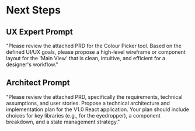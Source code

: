 # Next Steps

## UX Expert Prompt

"Please review the attached PRD for the Colour Picker tool. Based on the defined UI/UX goals, please propose a high-level wireframe or component layout for the 'Main View' that is clean, intuitive, and efficient for a designer's workflow."

## Architect Prompt

"Please review the attached PRD, specifically the requirements, technical assumptions, and user stories. Propose a technical architecture and implementation plan for the V1.0 React application. Your plan should include choices for key libraries (e.g., for the eyedropper), a component breakdown, and a state management strategy."
